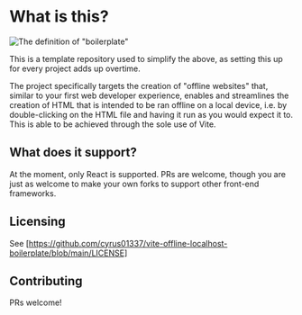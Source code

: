 # What is this?

![The definition of "boilerplate"](https://i.imgur.com/0xEmAP6.png)

This is a template repository used to simplify the above, as setting this up for every project adds up overtime.

The project specifically targets the creation of "offline websites" that, similar to your first web developer experience, enables and streamlines the creation of HTML that is intended to be ran offline on a local device, i.e. by double-clicking on the HTML file and having it run as you would expect it to. This is able to be achieved through the sole use of Vite.

## What does it support?

At the moment, only React is supported. PRs are welcome, though you are just as welcome to make your own forks to support other front-end frameworks.

## Licensing

See [https://github.com/cyrus01337/vite-offline-localhost-boilerplate/blob/main/LICENSE]

## Contributing

PRs welcome!
